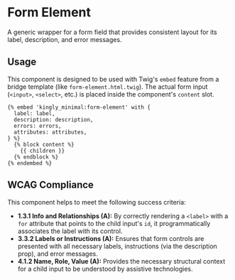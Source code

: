 # Form Element

A generic wrapper for a form field that provides consistent layout for its
label, description, and error messages.

## Usage

This component is designed to be used with Twig's `embed` feature from a bridge
template (like `form-element.html.twig`). The actual form
input (`<input>`, `<select>`, etc.) is placed inside the component's `content`
slot.

```twig
{% embed 'kingly_minimal:form-element' with {
  label: label,
  description: description,
  errors: errors,
  attributes: attributes,
} %}
  {% block content %}
    {{ children }}
  {% endblock %}
{% endembed %}
```

## WCAG Compliance

This component helps to meet the following success criteria:

- **1.3.1 Info and Relationships (A):** By correctly rendering a `<label>` with
  a `for` attribute that points to the child input's `id`, it programmatically
  associates the label with its control.
- **3.3.2 Labels or Instructions (A):** Ensures that form controls are presented
  with all necessary labels, instructions (via the description prop), and error
  messages.
- **4.1.2 Name, Role, Value (A):** Provides the necessary structural context for
  a child input to be understood by assistive technologies.
